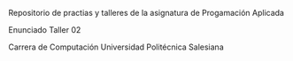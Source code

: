 Repositorio de practias y talleres de la asignatura de Progamación Aplicada

Enunciado Taller 02

Carrera de Computación
Universidad Politécnica Salesiana
